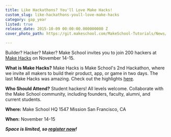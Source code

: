 ```yaml
---
title: Like Hackathons? You'll Love Make Hacks!
custom_slug: like-hackathons-youll-love-make-hacks
category: gap_year
listed: true
release_date: 2015-10-09 00:00:00.000000000 Z
cover_photo_path: https://git.makeschool.com/MakeSchool-Tutorials/News/210b59dac345f9486a578d8b3ab0ba9e926a3b08//6f9b54e7-cbc0-406a-aa1b-36db36c177bc/cover_photo.jpeg

---
```

Builder? Hacker? Maker? Make School invites you to join 200 hackers at [Make Hacks](http://bit.ly/1Nv5TAj) on November 14-15.

**What is Make Hacks?**
Make Hacks is Make School's 2nd Hackathon, where we invite all makers to build their product, app, or game in two days. The last Make Hacks was amazing. Check out the highlights [here](https://www.youtube.com/watch?v=A8cQEzLA2JI).

**Who Should Attend?** 
Student hackers! All levels welcome. Collaborate with the Make School community, including founders, faculty, alumni, and current students.

**Where:**
Make School HQ
1547 Mission
San Francisco, CA 

**When:**
November 14-15

***Space is limited, so [register now](http://bit.ly/1Nv5TAj)!***